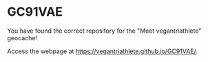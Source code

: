# GC91VAE
You have found the correct repository for the "Meet vegantriathlete" geocache!

Access the webpage at https://vegantriathlete.github.io/GC91VAE/.
